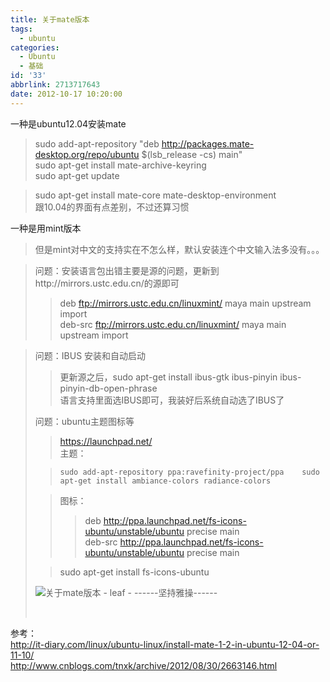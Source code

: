 ```yaml
---
title: 关于mate版本
tags:
  - ubuntu
categories:
  - Ubuntu
  - 基础
id: '33'
abbrlink: 2713717643
date: 2012-10-17 10:20:00
---
```


  
一种是ubuntu12.04安装mate  

> sudo add-apt-repository "deb http://packages.mate-desktop.org/repo/ubuntu $(lsb\_release -cs) main"  
> sudo apt-get install mate-archive-keyring  
> sudo apt-get update  

> sudo apt-get install mate-core mate-desktop-environment  
> 跟10.04的界面有点差别，不过还算习惯  

  
一种是用mint版本  

> 但是mint对中文的支持实在不怎么样，默认安装连个中文输入法多没有。。。  

> 问题：安装语言包出错主要是源的问题，更新到http://mirrors.ustc.edu.cn/的源即可  
> 
> > deb ftp://mirrors.ustc.edu.cn/linuxmint/ maya main upstream import  
> > deb-src ftp://mirrors.ustc.edu.cn/linuxmint/ maya main upstream import  

> 问题：IBUS 安装和自动启动  
> 
> > 更新源之后，sudo apt-get install ibus-gtk ibus-pinyin ibus-pinyin-db-open-phrase  
> > 语言支持里面选IBUS即可，我装好后系统自动选了IBUS了  
> 
> 问题：ubuntu主题图标等  
> 
> > https://launchpad.net/  
> > 主题：  
> 
> > `sudo add-apt-repository ppa:ravefinity-project/ppa   
> > sudo apt-get install ambiance-colors radiance-colors  
> > `
> 
> > 图标：  
> > 
> > > deb http://ppa.launchpad.net/fs-icons-ubuntu/unstable/ubuntu precise main  
> > > deb-src http://ppa.launchpad.net/fs-icons-ubuntu/unstable/ubuntu precise main  
> 
> > sudo apt-get install fs-icons-ubuntu  
> 
>   
> 
> ![关于mate版本 - leaf - ------坚持雅操------](http://img7.ph.126.net/knbvxKqYlHs3TMbQX_Cbdw==/6598097810028118177.jpg "关于mate版本 - leaf - ------坚持雅操------")
> 
>  
> 
>   

参考：  
http://it-diary.com/linux/ubuntu-linux/install-mate-1-2-in-ubuntu-12-04-or-11-10/  
http://www.cnblogs.com/tnxk/archive/2012/08/30/2663146.html